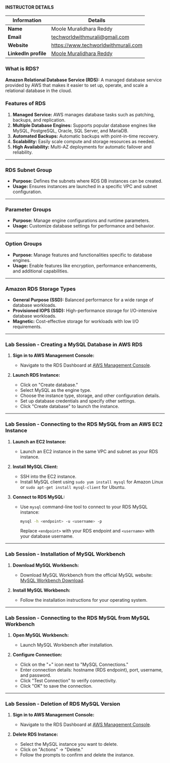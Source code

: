#### INSTRUCTOR DETAILS

|  Information             | Details                                                                      |
|----------------------    |------------------------------------------------------------------------------|
| **Name**                 | Moole Muralidhara Reddy                                                      |
| **Email**                | techworldwithmurali@gmail.com                                                |
| **Website**              | https://www.techworldwithmurali.com               |
| **LinkedIn profile**     | [Moole Muralidhara Reddy](https://www.linkedin.com/in/moole-muralidhara-reddy) |

### What is RDS?

**Amazon Relational Database Service (RDS):** A managed database service provided by AWS that makes it easier to set up, operate, and scale a relational database in the cloud.

### Features of RDS

1. **Managed Service:** AWS manages database tasks such as patching, backups, and replication.
2. **Multiple Database Engines:** Supports popular database engines like MySQL, PostgreSQL, Oracle, SQL Server, and MariaDB.
3. **Automated Backups:** Automatic backups with point-in-time recovery.
4. **Scalability:** Easily scale compute and storage resources as needed.
5. **High Availability:** Multi-AZ deployments for automatic failover and reliability.
----
### RDS Subnet Group

- **Purpose:** Defines the subnets where RDS DB instances can be created.
- **Usage:** Ensures instances are launched in a specific VPC and subnet configuration.
----
### Parameter Groups

- **Purpose:** Manage engine configurations and runtime parameters.
- **Usage:** Customize database settings for performance and behavior.
----
### Option Groups

- **Purpose:** Manage features and functionalities specific to database engines.
- **Usage:** Enable features like encryption, performance enhancements, and additional capabilities.
----
### Amazon RDS Storage Types

- **General Purpose (SSD):** Balanced performance for a wide range of database workloads.
- **Provisioned IOPS (SSD):** High-performance storage for I/O-intensive database workloads.
- **Magnetic:** Cost-effective storage for workloads with low I/O requirements.
----
### Lab Session - Creating a MySQL Database in AWS RDS

1. **Sign in to AWS Management Console:**
   - Navigate to the RDS Dashboard at [AWS Management Console](https://console.aws.amazon.com/rds/).

2. **Launch RDS Instance:**
   - Click on "Create database."
   - Select MySQL as the engine type.
   - Choose the instance type, storage, and other configuration details.
   - Set up database credentials and specify other settings.
   - Click "Create database" to launch the instance.
----
### Lab Session - Connecting to the RDS MySQL from an AWS EC2 Instance

1. **Launch an EC2 Instance:**
   - Launch an EC2 instance in the same VPC and subnet as your RDS instance.

2. **Install MySQL Client:**
   - SSH into the EC2 instance.
   - Install MySQL client using `sudo yum install mysql` for Amazon Linux or `sudo apt-get install mysql-client` for Ubuntu.

3. **Connect to RDS MySQL:**
   - Use `mysql` command-line tool to connect to your RDS MySQL instance:
     ```bash
     mysql -h <endpoint> -u <username> -p
     ```
     Replace `<endpoint>` with your RDS endpoint and `<username>` with your database username.
----
### Lab Session - Installation of MySQL Workbench

1. **Download MySQL Workbench:**
   - Download MySQL Workbench from the official MySQL website: [MySQL Workbench Download](https://dev.mysql.com/downloads/workbench/).

2. **Install MySQL Workbench:**
   - Follow the installation instructions for your operating system.
----
### Lab Session - Connecting to the RDS MySQL from MySQL Workbench

1. **Open MySQL Workbench:**
   - Launch MySQL Workbench after installation.

2. **Configure Connection:**
   - Click on the "+" icon next to "MySQL Connections."
   - Enter connection details: hostname (RDS endpoint), port, username, and password.
   - Click "Test Connection" to verify connectivity.
   - Click "OK" to save the connection.
----
### Lab Session - Deletion of RDS MySQL Version

1. **Sign in to AWS Management Console:**
   - Navigate to the RDS Dashboard at [AWS Management Console](https://console.aws.amazon.com/rds/).

2. **Delete RDS Instance:**
   - Select the MySQL instance you want to delete.
   - Click on "Actions" -> "Delete."
   - Follow the prompts to confirm and delete the instance.

